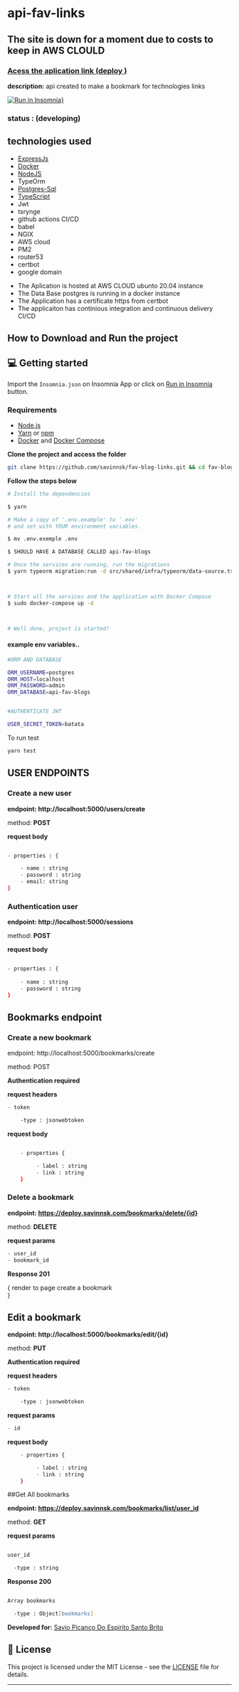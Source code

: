 # api-fav-links


## The site is down for a moment due to costs to keep in AWS CLOULD
### [Acess the aplication link (deploy )](https://deploy.savinnsk.com/)

**description:** api created to make a bookmark for technologies links

[![Run in Insomnia}](https://insomnia.rest/images/run.svg)](https://insomnia.rest/run/?label=api-FavLinks&uri=https%3A%2F%2Fgithub.com%2Fsavinnsk%2Fapi-fav-blog-links%2Fblob%2Fmain%2Finsomia.json)




### status : (developing)

## technologies used

- [ExpressJs](https://expressjs.com/)
- [Docker](https://www.docker.com/)
- [NodeJS](https://nodejs.org/pt-br/)
- TypeOrm
- [Postgres-Sql](https://www.postgresql.org/)
- [TypeScript](https://www.typescriptlang.org/)
- Jwt
- tsrynge
- github actions CI/CD
- babel
- NGIX
- AWS cloud
- PM2 
- router53
- certbot 
- google domain

* The Aplication is hosted at AWS CLOUD ubunto 20.04 instance
* The Data Base postgres is running in a docker instance
* The Application has a certificate https from certbot
* The applicaiton has continious integration and continuous delivery CI/CD


## How to Download and Run the project

## 💻 Getting started

Import the `Insomnia.json` on Insomnia App or click on [Run in Insomnia](#insomniaButton) button.


### Requirements

- [Node.js](https://nodejs.org/en/)
- [Yarn](https://classic.yarnpkg.com/) or [npm](https://www.npmjs.com/)
- [Docker](https://www.docker.com/) and [Docker Compose](https://docs.docker.com/compose/)

**Clone the project and access the folder**

```bash
git clone https://github.com/savinnsk/fav-blog-links.git && cd fav-blog-links
```

**Follow the steps below**

```bash
# Install the dependencies

$ yarn

# Make a copy of '.env.example' to '.env'
# and set with YOUR environment variables.

$ mv .env.exemple .env

$ SHOULD HAVE A DATABASE CALLED api-fav-blogs

# Once the services are running, run the migrations
$ yarn typeorm migration:run -d src/shared/infra/typeorm/data-source.ts



# Start all the services and the application with Docker Compose
$ sudo docker-compose up -d



# Well done, project is started!
```

####  example env variables..

```zsh
#ORM AND DATABASE

ORM_USERNAME=postgres
ORM_HOST=localhost
ORM_PASSWORD=admin
ORM_DATABASE=api-fav-blogs


#AUTHENTICATE JWT

USER_SECRET_TOKEN=batata
```

To run test

```zsh
yarn test
```


## USER ENDPOINTS

### Create a new user

**endpoint: http://localhost:5000/users/create**

method: **POST**

**request body** 


```zsh

- properties : {

    - name : string 
    - password : string
    - email: string     
}
```


### Authentication user


**endpoint: http://localhost:5000/sessions**

method: **POST**

**request body**

```zsh

- properties : {
    
    - name : string 
    - password : string     
}
```

## Bookmarks endpoint


### Create a new bookmark

endpoint: http://localhost:5000/bookmarks/create

method: POST

__Authentication required__


**request headers**

```zsh
- token

    -type : jsonwebtoken 
```

**request body** 

```zsh

    - properties {

         - label : string 
         - link : string   
    }     
```


### Delete a bookmark

**endpoint: https://deploy.savinnsk.com/bookmarks/delete/{id}**

method: **DELETE**


**request params**

```zsh
- user_id
- bookmark_id
```

**Response 201**

{
    render to page create a bookmark    
}


## Edit a bookmark

**endpoint: http://localhost:5000/bookmarks/edit/{id}**

method: **PUT**

__Authentication required__

**request headers**

```zsh
- token

    -type : jsonwebtoken 

```

**request params**

```zsh
- id
```

**request body** 

```zsh
    - properties {

         - label : string 
         - link : string   
    }     

```


##Get All bookmarks

**endpoint: https://deploy.savinnsk.com/bookmarks/list/user_id**

method: **GET**

**request params**

```zsh

user_id

  -type : string   
```

**Response 200**

```zsh

Array bookmarks

  -type : Object[bookmarks]

```

**Developed for:** [Savio Picanço Do Espirito Santo Brito](https://www.linkedin.com/in/savio-pican%C3%A7o-b739a518a/)


## 📝 License

This project is licensed under the MIT License - see the [LICENSE](LICENSE) file for details.

---
